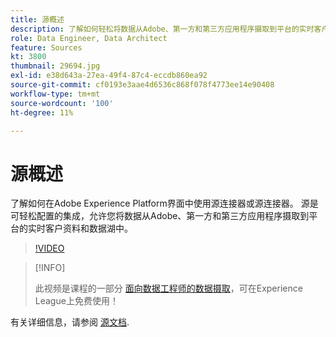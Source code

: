 ```yaml
---
title: 源概述
description: 了解如何轻松将数据从Adobe、第一方和第三方应用程序摄取到平台的实时客户资料和数据湖中。
role: Data Engineer, Data Architect
feature: Sources
kt: 3800
thumbnail: 29694.jpg
exl-id: e38d643a-27ea-49f4-87c4-eccdb860ea92
source-git-commit: cf0193e3aae4d6536c868f078f4773ee14e90408
workflow-type: tm+mt
source-wordcount: '100'
ht-degree: 11%

---
```


# 源概述

了解如何在Adobe Experience Platform界面中使用源连接器或源连接器。 源是可轻松配置的集成，允许您将数据从Adobe、第一方和第三方应用程序摄取到平台的实时客户资料和数据湖中。

>[!VIDEO](https://video.tv.adobe.com/v/29694?quality=12&learn=on)

>[!INFO]
>
> 此视频是课程的一部分 [面向数据工程师的数据摄取](https://experienceleague.adobe.com/?lang=zh-Hans?recommended=ExperiencePlatform-D-1-2020.1.dataingestion)，可在Experience League上免费使用！

有关详细信息，请参阅 [源文档](https://experienceleague.adobe.com/docs/experience-platform/sources/home.html?lang=zh-Hans).

